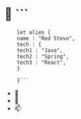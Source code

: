 # 👋 ```
        let alien {
        name : "Red Stevo",
        tech : {
        tech1 : "Java",
        tech2 : "Spring",
        tech3 : "React",
        }
        
        }```
- 👀 
- 🌱
- 📫 

